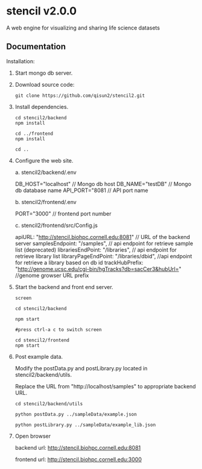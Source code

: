# stencil v2.0.0
A web engine for visualizing and sharing life science datasets

## Documentation

Installation:

1. Start mongo db server.
   
2. Download source code: 

   ```
   git clone https://github.com/qisun2/stencil2.git
   ```

3. Install dependencies.

   ```
   cd stencil2/backend
   npm install
   
   cd ../frontend
   npm install
   
   cd ..
   ```

4. Configure the web site.

   a. stencil2/backend/.env

   DB_HOST="localhost" // Mongo db host
   DB_NAME="testDB"    // Mongo db database name
   API_PORT="8081          // API port name

   

   b. stencil2/frontend/.env

   PORT="3000"             // frontend port number

   

   c. stencil2/frontend/src/Config.js

   apiURL: "http://stencil.biohpc.cornell.edu:8081"    // URL of the backend server
   samplesEndpoint: "/samples",       // api endpoint for retrieve sample list (deprecated)
   librariesEndPoint: "/libraries",		// api endpoint for retrieve library list
   libraryPageEndPoint: "/libraries/dbid",   //api endpoint for retrieve a library based on db id
   trackHubPrefix: "http://genome.ucsc.edu/cgi-bin/hgTracks?db=sacCer3&hubUrl=" //genome growser URL prefix


3. Start the backend and front end server.

   ```
   screen
   
   cd stencil2/backend
   
   npm start
   
   #press ctrl-a c to switch screen
   
   cd stencil2/frontend
   npm start
   ```

4. Post example data.

   Modify the postData.py and postLibrary.py located in stencil2/backend/utils.

   Replace the URL from "http://localhost/samples" to appropriate backend URL.

   ```
   cd stencil2/backend/utils
   
   python postData.py ../sampleData/example.json
   
   python postLibrary.py ../sampleData/example_lib.json
   ```

   

   

5. Open browser

   backend url:  http://stencil.biohpc.cornell.edu:8081

   frontend url: http://stencil.biohpc.cornell.edu:3000